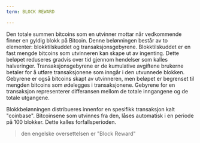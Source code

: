 ```yaml
---
term: BLOCK REWARD

---
```

Den totale summen bitcoins som en utvinner mottar når vedkommende finner en gyldig blokk på Bitcoin. Denne belønningen består av to elementer: blokktilskuddet og transaksjonsgebyrene. Blokktilskuddet er en fast mengde bitcoins som utvinneren kan skape ut av ingenting. Dette beløpet reduseres gradvis over tid gjennom hendelser som kalles halveringer. Transaksjonsgebyrene er de kumulative avgiftene brukerne betaler for å utføre transaksjonene som inngår i den utvunnede blokken. Gebyrene er også bitcoins skapt av utvinneren, men beløpet er begrenset til mengden bitcoins som ødelegges i transaksjonene. Gebyrene for en transaksjon representerer differansen mellom de totale inngangene og de totale utgangene.

Blokkbelønningen distribueres innenfor en spesifikk transaksjon kalt "coinbase". Bitcoinsene som utvinnes fra den, låses automatisk i en periode på 100 blokker. Dette kalles forfallsperioden.

> den engelske oversettelsen er "Block Reward"